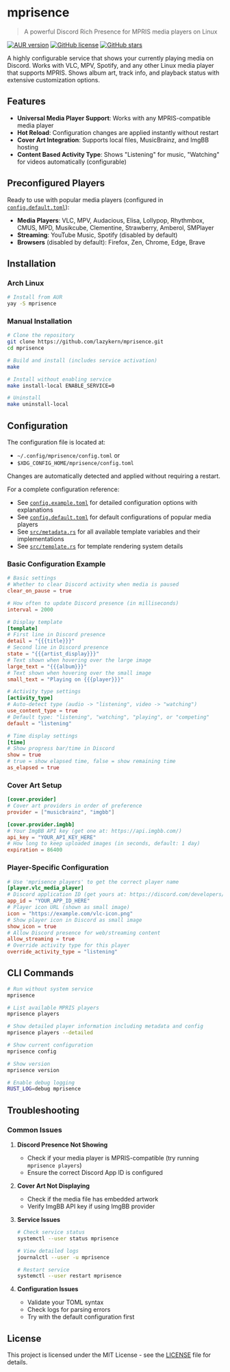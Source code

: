 # mprisence 

> A powerful Discord Rich Presence for MPRIS media players on Linux

[![AUR version](https://img.shields.io/aur/version/mprisence)](https://aur.archlinux.org/packages/mprisence)
[![GitHub license](https://img.shields.io/github/license/lazykern/mprisence)](https://github.com/lazykern/mprisence/blob/main/LICENSE)
[![GitHub stars](https://img.shields.io/github/stars/lazykern/mprisence)](https://github.com/lazykern/mprisence/stargazers)

A highly configurable service that shows your currently playing media on Discord. Works with VLC, MPV, Spotify, and any other Linux media player that supports MPRIS. Shows album art, track info, and playback status with extensive customization options.

## Features

- **Universal Media Player Support**: Works with any MPRIS-compatible media player
- **Hot Reload**: Configuration changes are applied instantly without restart
- **Cover Art Integration**: Supports local files, MusicBrainz, and ImgBB hosting
-  **Content Based Activity Type**: Shows "Listening" for music, "Watching" for videos automatically (configurable)

## Preconfigured Players

Ready to use with popular media players (configured in [`config.default.toml`](./config/config.default.toml)):

- **Media Players**: VLC, MPV, Audacious, Elisa, Lollypop, Rhythmbox, CMUS, MPD, Musikcube, Clementine, Strawberry, Amberol, SMPlayer
- **Streaming**: YouTube Music, Spotify (disabled by default)
- **Browsers** (disabled by default): Firefox, Zen, Chrome, Edge, Brave

## Installation

### Arch Linux
```bash
# Install from AUR
yay -S mprisence
```

### Manual Installation
```bash
# Clone the repository
git clone https://github.com/lazykern/mprisence.git
cd mprisence

# Build and install (includes service activation)
make

# Install without enabling service
make install-local ENABLE_SERVICE=0

# Uninstall
make uninstall-local
```

## Configuration

The configuration file is located at:
- `~/.config/mprisence/config.toml` or
- `$XDG_CONFIG_HOME/mprisence/config.toml`

Changes are automatically detected and applied without requiring a restart.

For a complete configuration reference:
- See [`config.example.toml`](./config/config.example.toml) for detailed configuration options with explanations
- See [`config.default.toml`](./config/config.default.toml) for default configurations of popular media players
- See [`src/metadata.rs`](./src/metadata.rs) for all available template variables and their implementations
- See [`src/template.rs`](./src/template.rs) for template rendering system details

### Basic Configuration Example
```toml
# Basic settings
# Whether to clear Discord activity when media is paused
clear_on_pause = true

# How often to update Discord presence (in milliseconds)
interval = 2000

# Display template
[template]
# First line in Discord presence
detail = "{{{title}}}"
# Second line in Discord presence
state = "{{{artist_display}}}"
# Text shown when hovering over the large image
large_text = "{{{album}}}"
# Text shown when hovering over the small image
small_text = "Playing on {{{player}}}"

# Activity type settings
[activity_type]
# Auto-detect type (audio -> "listening", video -> "watching")
use_content_type = true
# Default type: "listening", "watching", "playing", or "competing"
default = "listening"

# Time display settings
[time]
# Show progress bar/time in Discord
show = true
# true = show elapsed time, false = show remaining time
as_elapsed = true
```

### Cover Art Setup
```toml
[cover.provider]
# Cover art providers in order of preference
provider = ["musicbrainz", "imgbb"]

[cover.provider.imgbb]
# Your ImgBB API key (get one at: https://api.imgbb.com/)
api_key = "YOUR_API_KEY_HERE"
# How long to keep uploaded images (in seconds, default: 1 day)
expiration = 86400
```

### Player-Specific Configuration
```toml
# Use 'mprisence players' to get the correct player name
[player.vlc_media_player]
# Discord application ID (get yours at: https://discord.com/developers/docs/quick-start/overview-of-apps)
app_id = "YOUR_APP_ID_HERE"
# Player icon URL (shown as small image)
icon = "https://example.com/vlc-icon.png"
# Show player icon in Discord as small image
show_icon = true
# Allow Discord presence for web/streaming content
allow_streaming = true
# Override activity type for this player
override_activity_type = "listening"
```

## CLI Commands

```bash
# Run without system service
mprisence

# List available MPRIS players
mprisence players

# Show detailed player information including metadata and config
mprisence players --detailed

# Show current configuration
mprisence config

# Show version
mprisence version

# Enable debug logging
RUST_LOG=debug mprisence
```

## Troubleshooting

### Common Issues

1. **Discord Presence Not Showing**
   - Check if your media player is MPRIS-compatible (try running `mprisence players`)
   - Ensure the correct Discord App ID is configured

2. **Cover Art Not Displaying**
   - Check if the media file has embedded artwork
   - Verify ImgBB API key if using ImgBB provider

3. **Service Issues**
   ```bash
   # Check service status
   systemctl --user status mprisence
   
   # View detailed logs
   journalctl --user -u mprisence
   
   # Restart service
   systemctl --user restart mprisence
   ```

4. **Configuration Issues**
   - Validate your TOML syntax
   - Check logs for parsing errors
   - Try with the default configuration first

## License

This project is licensed under the MIT License - see the [LICENSE](LICENSE) file for details.
